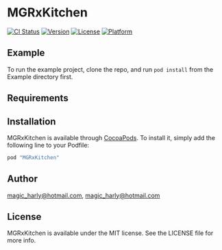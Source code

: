 # MGRxKitchen

[![CI Status](http://img.shields.io/travis/magic_harly@hotmail.com/MGRxKitchen.svg?style=flat)](https://travis-ci.org/magic_harly@hotmail.com/MGRxKitchen)
[![Version](https://img.shields.io/cocoapods/v/MGRxKitchen.svg?style=flat)](http://cocoapods.org/pods/MGRxKitchen)
[![License](https://img.shields.io/cocoapods/l/MGRxKitchen.svg?style=flat)](http://cocoapods.org/pods/MGRxKitchen)
[![Platform](https://img.shields.io/cocoapods/p/MGRxKitchen.svg?style=flat)](http://cocoapods.org/pods/MGRxKitchen)

## Example

To run the example project, clone the repo, and run `pod install` from the Example directory first.

## Requirements

## Installation

MGRxKitchen is available through [CocoaPods](http://cocoapods.org). To install
it, simply add the following line to your Podfile:

```ruby
pod "MGRxKitchen"
```

## Author

magic_harly@hotmail.com, magic_harly@hotmail.com

## License

MGRxKitchen is available under the MIT license. See the LICENSE file for more info.

